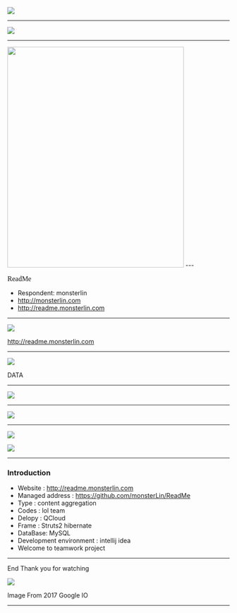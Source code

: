 ![](http://cdn.monsterlin.com/images/idea_readme.png)

---

![](http://cdn.monsterlin.com/images/line_readme.png)

---
<img src="http://cdn.monsterlin.com/images/why_readme.png" width="400px" height="500px" />
---

<font size="3" face="Comic Sans MS">ReadMe</font>

- Respondent: monsterlin
- http://monsterlin.com
- http://readme.monsterlin.com

---

![](http://cdn.monsterlin.com/images/show_readme.png)

http://readme.monsterlin.com

---

![](http://cdn.monsterlin.com/images/show_readme.png)

DATA

---

![](http://cdn.monsterlin.com/images/idea_readme.PNG)

---

![](http://cdn.monsterlin.com/images/web_tpo_readme.png)

---

![](http://cdn.monsterlin.com/images/github_readme.png)

![](http://cdn.monsterlin.com/images/github_commit_readme.png)

---

### Introduction

- Website : http://readme.monsterlin.com
- Managed address : https://github.com/monsterLin/ReadMe
- Type : content aggregation
- Codes : lol team
- Delopy : QCloud 
- Frame : Struts2  hibernate
- DataBase: MySQL
- Development environment : intellij idea
- Welcome to teamwork project 

---

End
Thank you for watching

![](http://cdn.monsterlin.com/images/idea_became_readme.jpg)

Image From 2017 Google IO

---
